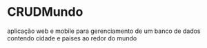 # CRUDMundo
aplicação web e mobile para gerenciamento de um banco de dados contendo cidade e paises ao redor do mundo
